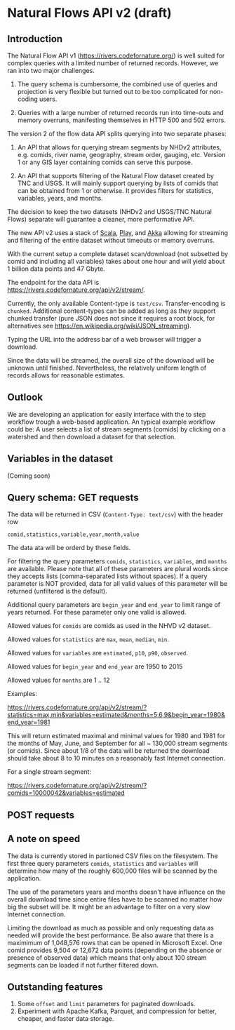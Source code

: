 # Natural Flows API v2 (draft)

## Introduction

The Natural Flow API v1 (https://rivers.codefornature.org/) is well suited
for complex queries with a limited number of returned records. However, we 
ran into two major challenges.

1. The query schema is cumbersome, the combined use of queries and projection
is very flexible but turned out to be too complicated for non-coding users.

2. Queries with a large number of returned records run into time-outs and
memory overruns, manifesting themselves in HTTP 500 and 502 errors.

The version 2 of the flow data API splits querying into two separate phases:

1. An API that allows for querying stream segments by NHDv2 attributes, e.g.
comids, river name, geography, stream order, gauging, etc. Version 1 or any
GIS layer containing comids can serve this purpose.

2. An API that supports filtering of the Natural Flow dataset created by
TNC and USGS. It will mainly support querying by lists of comids
that can be obtained from 1 or otherwise. It provides filters for
statistics, variables, years, and months.

The decision to keep the two datasets (NHDv2 and USGS/TNC Natural Flows)
separate will guarantee a cleaner, more performative API.

The new API v2 uses a stack of [Scala](https://www.scala-lang.org/), 
[Play](https://www.playframework.com/), and [Akka](https://akka.io/) 
allowing for streaming and filtering of the entire dataset without 
timeouts or memory overruns. 

With the current setup a complete dataset scan/download (not subsetted 
by comid and including all variables) takes about one hour and will yield 
about 1 billion data points and 47 Gbyte. 

The endpoint for the data API is 
https://rivers.codefornature.org/api/v2/stream/. 

Currently, the only available Content-type is ```text/csv```. Transfer-encoding 
is ```chunked```. Additional content-types can be added as long as they support
chunked transfer (pure JSON does not since it requires a root block, for 
alternatives see https://en.wikipedia.org/wiki/JSON_streaming).

Typing the URL into the address bar of a web browser will trigger a download. 

Since the data will be streamed, the overall size of the download will be unknown 
until finished. Nevertheless, the relatively uniform length of records allows for 
reasonable estimates.

## Outlook

We are developing an application for easily interface with the to step 
workflow trough a web-based application. An typical example workflow could be:
A user selects a list of stream segments (comids) by clicking on a watershed and 
then download a dataset for that selection.

## Variables in the dataset

(Coming soon)

## Query schema: GET requests

The data will be returned in CSV (```Content-Type: text/csv```) with the header row

```
comid,statistics,variable,year,month,value
```

The data ata will be orderd by these fields.

For filtering the query parameters ```comids```, ```statistics```,
```variables```, and ```months``` are available. Please note that all of these
parameters are plural words since they accepts lists (comma-separated lists
without spaces). If a query parameter is NOT provided, data for all valid
values of this parameter will be returned (unfiltered is the default).

Additional query parameters are ```begin_year``` and ```end_year``` to limit
range of years returned. For these parameter only one valid is allowed.

Allowed values for ```comids``` are comids as used in the NHVD v2 dataset.

Allowed values for ```statistics``` are ```max```, ```mean```,
```median```, ```min```.

Allowed values for ```variables``` are ```estimated```, ```p10```,
```p90```, ```observed```.

Allowed values for ```begin_year``` and ```end_year``` are 1950 to 2015

Allowed values for ```months``` are 1 .. 12

Examples:

https://rivers.codefornature.org/api/v2/stream/?statistics=max,min&variables=estimated&months=5,6,9&begin_year=1980&end_year=1981

This will return estimated maximal and minimal values for 1980 and 1981 for
the months of May, June, and September for all ~ 130,000 stream segments
(or comids). Since about 1/8 of the data will be returned the download
should take about 8 to 10 minutes on a reasonably fast Internet connection.

For a single stream segment:

https://rivers.codefornature.org/api/v2/stream/?comids=10000042&variables=estimated

## POST requests



## A note on speed

The data is currently stored in partioned CSV files on the filesystem.
The first three query parameters ```comids```, ```statistics``` and
```variables``` will determine how many of the roughly 600,000 files
will be scanned by the application. 

The use of the parameters years and months doesn't have influence on
the overall download time since entire files have to be scanned
no matter how big the subset will be. It might be an advantage to
filter on a very slow Internet connection.

Limiting the download as much as possible and only requesting data
as needed will provide the best performance. Be also aware that there
is a maximimum of 1,048,576 rows that can be opened in Microsoft Excel.
One comid provides 9,504 or 12,672 data points (depending on
the absence or presence of observed data) which means that only about
100 stream segments can be loaded if not further filtered down.

## Outstanding features ##

1. Some ```offset``` and ```limit``` parameters for paginated downloads.
2. Experiment with Apache Kafka, Parquet, and compression for better, cheaper,
and faster data storage. 
